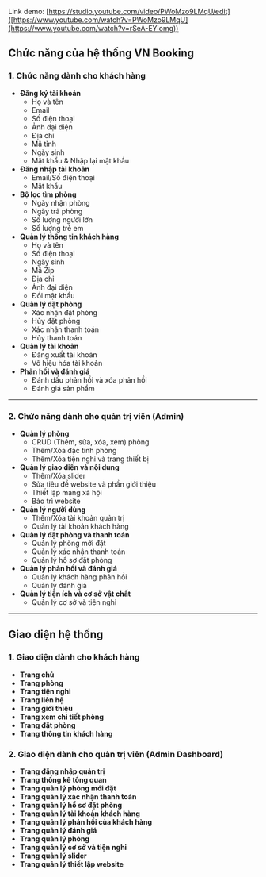 Link demo: [https://studio.youtube.com/video/PWoMzo9LMqU/edit]([https://www.youtube.com/watch?v=PWoMzo9LMqU](https://www.youtube.com/watch?v=rSeA-EYlomg))
## **Chức năng của hệ thống VN Booking**

### **1. Chức năng dành cho khách hàng**

- **Đăng ký tài khoản**
    - Họ và tên
    - Email
    - Số điện thoại
    - Ảnh đại diện
    - Địa chỉ
    - Mã tỉnh
    - Ngày sinh
    - Mật khẩu & Nhập lại mật khẩu
- **Đăng nhập tài khoản**
    - Email/Số điện thoại
    - Mật khẩu
- **Bộ lọc tìm phòng**
    - Ngày nhận phòng
    - Ngày trả phòng
    - Số lượng người lớn
    - Số lượng trẻ em
- **Quản lý thông tin khách hàng**
    - Họ và tên
    - Số điện thoại
    - Ngày sinh
    - Mã Zip
    - Địa chỉ
    - Ảnh đại diện
    - Đổi mật khẩu
- **Quản lý đặt phòng**
    - Xác nhận đặt phòng
    - Hủy đặt phòng
    - Xác nhận thanh toán
    - Hủy thanh toán
- **Quản lý tài khoản**
    - Đăng xuất tài khoản
    - Vô hiệu hóa tài khoản
- **Phản hồi và đánh giá**
    - Đánh dấu phản hồi và xóa phản hồi
    - Đánh giá sản phẩm

---

### **2. Chức năng dành cho quản trị viên (Admin)**

- **Quản lý phòng**
    - CRUD (Thêm, sửa, xóa, xem) phòng
    - Thêm/Xóa đặc tính phòng
    - Thêm/Xóa tiện nghi và trang thiết bị
- **Quản lý giao diện và nội dung**
    - Thêm/Xóa slider
    - Sửa tiêu đề website và phần giới thiệu
    - Thiết lập mạng xã hội
    - Bảo trì website
- **Quản lý người dùng**
    - Thêm/Xóa tài khoản quản trị
    - Quản lý tài khoản khách hàng
- **Quản lý đặt phòng và thanh toán**
    - Quản lý phòng mới đặt
    - Quản lý xác nhận thanh toán
    - Quản lý hồ sơ đặt phòng
- **Quản lý phản hồi và đánh giá**
    - Quản lý khách hàng phản hồi
    - Quản lý đánh giá
- **Quản lý tiện ích và cơ sở vật chất**
    - Quản lý cơ sở và tiện nghi

---

## **Giao diện hệ thống**

### **1. Giao diện dành cho khách hàng**

- **Trang chủ**
- **Trang phòng**
- **Trang tiện nghi**
- **Trang liên hệ**
- **Trang giới thiệu**
- **Trang xem chi tiết phòng**
- **Trang đặt phòng**
- **Trang thông tin khách hàng**

### **2. Giao diện dành cho quản trị viên (Admin Dashboard)**

- **Trang đăng nhập quản trị**
- **Trang thống kê tổng quan**
- **Trang quản lý phòng mới đặt**
- **Trang quản lý xác nhận thanh toán**
- **Trang quản lý hồ sơ đặt phòng**
- **Trang quản lý tài khoản khách hàng**
- **Trang quản lý phản hồi của khách hàng**
- **Trang quản lý đánh giá**
- **Trang quản lý phòng**
- **Trang quản lý cơ sở và tiện nghi**
- **Trang quản lý slider**
- **Trang quản lý thiết lập website**
